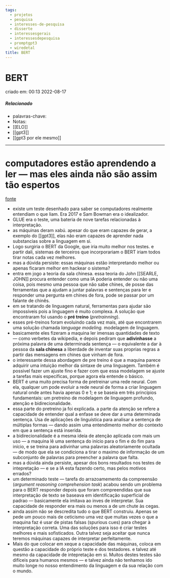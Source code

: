 ```yaml
---
tags:
  - projetos
  - pesquisa
  - interesses-de-pesquisa
  - disserte
  - interessesgerais
  - interessesdepesquisa
  - promptgpt3
  - wiredetal
title: BERT
---
```


# BERT

criado em: 00:13 2022-08-17

##### Relacionado

- palavras-chave:  
- Notas:
- [[ELO]]
- [[gpt3]]
- [[gpt3 por ele mesmo]]
---

# computadores estão aprendendo a ler — mas eles ainda não são assim tão espertos

[fonte](https://www.wired.com/story/computers-are-learning-to-read-but-theyre-still-not-so-smart/)

- existe um teste desenhado para saber se computadores realmente entendiam o que liam. Era 2017 e Sam Bowman era o idealizador.
- GLUE era o teste, uma bateria de nove tarefas relacionadas à interpretação.
- as máquinas deram xabú. apesar do que eram capazes de gerar, a exemplo do [[gpt3]], elas não eram capazes de aprender nada substancias sobre a linguagem em si.
- Logo surgiria o BERT da Google, que iria muito melhor nos testes. e partir dali, sistemas de terceiros que incorporariam o BERT iriam todos tirar notas cada vez melhores.
- mas a dúvida persiste: essas máquinas estão interpretando melhor ou apenas ficaram melhor em hackear o sistema?
- entra em jogo a teoria da sala chinesa. essa teoria do John [[SEARLE, JOHN]] procura entender como uma IA poderia entender ou não uma coisa, pois mesmo uma pessoa que não sabe chines, de posse das ferramentas que a ajudam a juntar palavras e sentenças para ler e responder uma pergunta em chines de fora, pode se passar por um falante de chinês.
- em se tratando de linguagem natural, ferramentas para ajudar são impossíveis pois a linguagem é muito complexa. A solução que encontraram foi usando o **pré treino** (*pretrainning*).
- esses pré-treinos foram evoluindo cada vez mais, até que encontrarem uma solução chamada *language modeling.* modelagem de linguagem.
- basicamente eles fizeram a maquina ler imensas quantidades de texto — como verbetes da wikipedia, e depois pediram que **adivinhasse** a próxima palavra de uma determinada sentença — o equivalente a dar à pessoa da **sala chinesa** a liberdade de inventar suas proprias regras a partir das mensagens em chines que vinham de fora. 
- o interessante dessa abordagem de pre treino é que a maquina parece adquirir uma intuição melhor da sintaxe de uma linguagem. Também é possivel fazer um ajuste fino e fazer com que essa modelagem se ajuste a tarefas mais específicas, porque agora ela entende o básico.
- BERT é uma muito precisa forma de pretreinar uma rede neural. Com ela, qualquer um pode evoluir a rede neural de forma a criar linguagem natural onde antes havia apenas 0 e 1; e se baseia em três princípios fundamentais: um pretreino de modelagem de linguagem profundo, atenção e bidirecionalidade.
- essa parte do pretreino ja foi explicada. a parte da atenção se refere a capacidade de entender qual a enfase se deve dar a uma determinada sentença. Usa de aplicações de linguística para analisar a sentença de múltiplas formas — dando assim uma entendimento melhor do contexto em que a sentença está inserida. 
- a bidirecionalidade é a mesma ideia de atenção aplicada com mais um uso — a maquina lê uma sentença do início para o fim e do fim para início, e se treina para adivinhar uma palavras aleatoriamente ocultada — de modo que ela se condiciona a tirar o maximo de informação de um subconjunto de palavras para preencher a palavra que falta.
- mas a dúvida ainda persiste, apesar dos bons resultados nos testes de intepretação — e se a IA esta fazendo certo, mas pelos motivos errados?
- um determinado teste — tarefa do arrazoamemento da compreensão (*argument reasoning comprehension task*) acabou sendo um problema para o BERT responder depois que foram compreendidas que sua interpretação de texto se baseava em identificação superficial de padrao — basicamente ela imitava ao inves de interpretar. Sua capacidade de responder era mais ou menos a de um chute às cegas.
- ainda assim não se descredita tudo o que BERT construiu. Apenas se pede um pouco mais de ceticismo uma vez que muitas vezes o que a maquina faz é usar de pistas falsas (spurious cues) para chegar à interpretação correta. Uma das soluções para isso é criar testes melhores e mais sofisticados. Outra talvez seja aceitar que nunca teremos máquinas capazes de interpretar perfeitamente. 
- Mais do que colocar em xeque a capacidade das máquinas, coloca em questão a capacidade do próprio teste e dos testadores. e talvez até mesmo da capacidade de intepretação em si. Muitos destes testes são difíceis para humanos mesmos — e talvez ainda não tenhamos ido muito longe no nosso entendimento da linguagem e da sua relação com o mundo.
